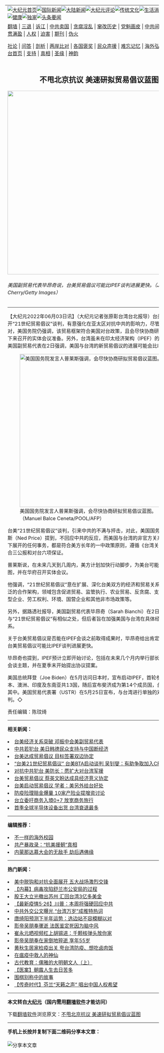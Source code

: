 <a name="1" id="1" target="_blank"></a><span id="1"></span>
<table align=center border="0"><tr><td colspan="2" VALIGN=TOP><a href="https://github.com/jvegqd373/djy/blob/master/gb/nf1351518.md#1"><img src="https://raw.githubusercontent.com/jvegqd373/www/master/t/djy/1.jpg" title="大纪元首页" alt="大纪元首页"></a><a href="https://github.com/jvegqd373/djy/blob/master/gb/n24hr.md#1"><img src="https://raw.githubusercontent.com/jvegqd373/www/master/t/djy/3.jpg" title="国际新闻" alt="国际新闻"></a><a href="https://github.com/jvegqd373/djy/blob/master/gb/nsc413.md#1"><img src="https://raw.githubusercontent.com/jvegqd373/www/master/t/djy/4.jpg" title="大陆新闻" alt="大陆新闻"></a><a href="https://github.com/jvegqd373/djy/blob/master/gb/news392.md#1"><img src="https://raw.githubusercontent.com/jvegqd373/www/master/t/djy/5.jpg" title="大纪元评论" alt="大纪元评论"></a><a href="https://github.com/jvegqd373/djy/blob/master/gb/news2007.md#1"><img src="https://raw.githubusercontent.com/jvegqd373/www/master/t/djy/6.jpg" title="传统文化" alt="传统文化"></a><a href="https://github.com/jvegqd373/djy/blob/master/gb/news2008.md#1"><img src="https://raw.githubusercontent.com/jvegqd373/www/master/t/djy/7.jpg" title="生活消费" alt="生活消费"></a><a href="https://github.com/jvegqd373/djy/blob/master/gb/ncyule.md#1"><img src="https://raw.githubusercontent.com/jvegqd373/www/master/t/djy/8.jpg" title="娱乐休闲" alt="娱乐休闲"></a><a href="https://github.com/jvegqd373/djy/blob/master/gb/nsc1002.md#1"><img src="https://raw.githubusercontent.com/jvegqd373/www/master/t/djy/9.jpg" title="健康" alt="健康"></a><a href="https://github.com/jvegqd373/djy/blob/master/gb/nf6092.md#1"><img src="https://raw.githubusercontent.com/jvegqd373/www/master/t/djy/10a.jpg" title="独家" alt="独家"></a><a href="https://github.com/jvegqd373/djy/blob/master/gb/nf4514.md#1"><img src="https://raw.githubusercontent.com/jvegqd373/www/master/t/djy/12a.jpg" title="头条要闻" alt="头条要闻"></a></td></tr>
<tr><td colspan="2" VALIGN=TOP><a target="_blank" href="https://github.com/jvegqd373/www/blob/master/README.md?zsrh#1">翻墙</a> | <a target="_blank" href="https://github.com/jvegqd373/djy/blob/master/gb/nf5657.md#1">三退</a> | <a target="_blank" href="https://github.com/jvegqd373/djy/blob/master/gb/nf6124.md#1">诉江</a> | <a target="_blank" href="https://github.com/jvegqd373/djy/blob/master/gb/nf1176117.md#1">中共卖国</a> | <a target="_blank" href="https://github.com/jvegqd373/djy/blob/master/gb/nf5773.md#1">贪腐淫乱</a> | <a target="_blank" href="https://github.com/jvegqd373/djy/blob/master/gb/nf1176115.md#1">窜改历史</a> | <a target="_blank" href="https://github.com/jvegqd373/djy/blob/master/gb/nf1176107.md#1">党魁画皮</a> | <a target="_blank" href="https://github.com/jvegqd373/djy/blob/master/gb/nf1320400.md#1">中共间谍</a> | <a target="_blank" href="https://github.com/jvegqd373/djy/blob/master/gb/nf1176114.md#1">破坏传统</a> | <a target="_blank" href="https://github.com/jvegqd373/ntdtv/blob/master/gb/prog447_1.md#1">恶贯满盈</a> | <a target="_blank" href="https://github.com/jvegqd373/djy/blob/master/gb/ncid278.md#1">人权</a> | <a target="_blank" href="https://github.com/jvegqd373/djy/blob/master/gb/nf1176111.md#1">迫害</a> | <a target="_blank" href="https://gitlab.com/szzdlab/mh-qikan/blob/master/README.md#1">期刊</a> | <a target="_blank" href="https://github.com/jvegqd373/djy/blob/master/gb/nf5562.md#1">伪火</a></p><p><a target="_blank" href="https://github.com/jvegqd373/djy/blob/master/gb/9p.md#1">社论</a> | <a target="_blank" href="https://github.com/jvegqd373/djy/blob/master/gb/nf4378.md#1">问答</a> | <a target="_blank" href="https://github.com/jvegqd373/djy/blob/master/gb/nf5792.md#1">剖析</a> | <a target="_blank" href="https://github.com/jvegqd373/djy/blob/master/gb/nf5735.md#1">两岸比对</a> | <a target="_blank" href="https://github.com/jvegqd373/djy/blob/master/gb/nf6119.md#1">各国褒奖</a> | <a target="_blank" href="https://github.com/jvegqd373/djy/blob/master/gb/nf6120.md#1">民众声援</a> | <a target="_blank" href="https://github.com/jvegqd373/djy/blob/master/gb/nf1188594.md#1">难忘记忆</a> | <a target="_blank" href="https://github.com/jvegqd373/djy/blob/master/gb/nf3180.md#1">海外弘传</a> | <a target="_blank" href="https://github.com/jvegqd373/djy/blob/master/gb/nf5410.md#1">万人上访</a> | <a target="_blank" href="https://github.com/jvegqd373/www/blob/master/README.md?zsrh#1">平台首页</a> | <a target="_blank" href="https://github.com/jvegqd373/djy/blob/master/gb/nf4386.md#1">支持</a> | <a target="_blank" href="https://github.com/jvegqd373/djy/blob/master/gb/nf4389.md#1">真相</a> | <a target="_blank" href="https://github.com/jvegqd373/djy/blob/master/gb/nf5790.md#1">圣缘</a> | <a target="_blank" href="https://github.com/jvegqd373/djy/blob/master/gb/nf4786.md#1">神韵</a></td></tr>
<tr><td VALIGN=TOP width="626"><h2 align=center>不甩北京抗议 美速研拟贸易倡议蓝图</h2>
<img width="600" src="https://i.epochtimes.com/assets/uploads/2022/06/id13751643-558341-600x400.jpg" />
<h6>美国副贸易代表毕昂奇说，台美贸易倡议可能比IPEF谈判进展更快。（Jon Cherry/Getty Images）
</h6>
<hr>
<p>【大纪元2022年06月03日讯】（大纪元记者张原彰台湾台北报导）<ahref="https://github.com/jvegqd373/djy/blob/master/gb/tag/%E5%8F%B0%E7%BE%8E.md#1">台美</a>近日宣布展开“<ahref="https://github.com/jvegqd373/djy/blob/master/gb/tag/21%E4%B8%96%E7%BA%AA%E8%B4%B8%E6%98%93%E5%80%A1%E8%AE%AE.md#1">21世纪贸易倡议</a>”谈判，有意强化在亚太区对抗中共的影响力，尽管引来中共反对，美国务院仍强调，该贸易框架符合美国对台政策，且会尽快协商研拟蓝图，为接下来召开的实体会议准备。另外，台湾虽未在<ahref="https://github.com/jvegqd373/djy/blob/master/gb/tag/%E5%8D%B0%E5%A4%AA%E7%BB%8F%E6%B5%8E%E6%9E%B6%E6%9E%84.md#1">印太经济架构</a>（IPEF）的首轮名单中，美国副贸易代表在2日强调，美国与台湾的新贸易倡议的进展可能会比IPEF还快。</p>
<figure id="13751644" aria-describedby="caption-13751644" style="width: 500px" class="wp-caption aligncenter"><ahref=" https://i.epochtimes.com/assets/uploads/2022/06/id13751644-558412-450x300.jpg" target="_blank" rel="noreferrer noopener"> <img src="https://i.epochtimes.com/assets/uploads/2022/06/id13751644-558412-450x300.jpg" alt="美国国务院发言人普莱斯强调，会尽快协商研拟贸易倡议蓝图。" width="500" /></a><figcaption id="caption-13751644" class="wp-caption-text">美国国务院发言人普莱斯强调，会尽快协商研拟贸易倡议蓝图。（Manuel Balce Ceneta/POOL/AFP）</figcaption></figure>
<p><ahref="https://github.com/jvegqd373/djy/blob/master/gb/tag/%E5%8F%B0%E7%BE%8E.md#1">台美</a>“<ahref="https://github.com/jvegqd373/djy/blob/master/gb/tag/21%E4%B8%96%E7%BA%AA%E8%B4%B8%E6%98%93%E5%80%A1%E8%AE%AE.md#1">21世纪贸易倡议</a>”谈判，引来中共的不满与抨击，对此，美国国务院发言人普莱斯（Ned Price）提到，不回应中共的反应，而美国与台湾的非官方关系，以及架构下展开的任何事务，都是符合美方长年的一中政策原则，遵循《台湾关系法》、美中联合三公报和对台六项保证。</p>
<p>普莱斯说，在未来几天到几周内，美方计划加快行动脚步，为美台可能的协商研拟蓝图，并在华府召开实体会议。</p>
<p>他强调，“21世纪贸易倡议”意在扩展、深化台美双方的经济和贸易关系，且是一个广泛的合作架构，领域包含促进贸易、监管执行、农业贸易、反贪腐、支持和强化中小型企业、劳工权利、环境、国营企业和其他非市场政策等。</p>
<p>另外，据路透社报导，美国副贸易代表毕昂奇（Sarah Bianchi）在2日提到IPEF与“21世纪贸易倡议”有相似之处，但后者旨在加强美国与台湾在具体经济问题上的联系。</p>
<p>关于台美贸易倡议是否能在IPEF会谈之前取得成果时，毕昂奇给出肯定的答案，提到台美贸易倡议可能比IPEF谈判进展更快。</p>
<p>毕昂奇也提到，IPEF预计立即开始讨论，包括在未来几个月内举行部长级会议，组织会谈主题，并在夏季末开始提出协议提案。</p>
<p>美国总统拜登（Joe Biden）在5月访问日本时，宣布启动IPEF，首轮参与国包括日本、澳洲、印度及东南亚共13国，随后宣布斐济成为第14个成员国，台湾则未列入其中。美国贸易代表署（USTR）在5月25日宣布，与台湾进行单独的双边贸易谈判。◇</p>
<p>责任编辑：陈玟绮</p>

<hr>


<strong>相关新闻：</strong>
<li><a href="https://github.com/jvegqd373/djy/blob/master/gb/22/6/1/n13750190.md#1">台美经济关系突破 邓振中会美副贸易代表</a></li>
<li><a href="https://github.com/jvegqd373/djy/blob/master/gb/22/6/1/n13750198.md#1">中共若犯台 美日韩德民众支持与中国断经济</a></li>
<li><a href="https://github.com/jvegqd373/djy/blob/master/gb/22/6/1/n13750255.md#1">台美达成贸易倡议 目标签署双边协定</a></li>
<li><a href="https://github.com/jvegqd373/djy/blob/master/gb/22/6/1/n13750264.md#1">“台美21世纪贸易倡议” 台美BTA启动谈判 吴钊燮：有助争取加入CPTPP与IPEF</a></li>
<li><a href="https://github.com/jvegqd373/djy/blob/master/gb/22/6/1/n13750304.md#1">对抗中共犯台 美防长：愿扩大对台湾军援</a></li>
<li><a href="https://github.com/jvegqd373/djy/blob/master/gb/22/6/2/n13750626.md#1">台美贸易倡议 蔡英文盼达成具经济意义协定</a></li>
<li><a href="https://github.com/jvegqd373/djy/blob/master/gb/22/6/2/n13751031.md#1">台美启动贸易倡议 学者：美另外给台好处</a></li>
<li><a href="https://github.com/jvegqd373/djy/blob/master/gb/22/6/2/n13751016.md#1">防疫险理赔金爆量 10家产险业提增资讨论</a></li>
<li><a href="https://github.com/jvegqd373/djy/blob/master/gb/22/6/2/n13750986.md#1">台立委吁商务入境0+7 放宽商务旅行</a></li>
<li><a href="https://github.com/jvegqd373/djy/blob/master/gb/22/6/2/n13750973.md#1">首季全球半导体设备出货 台湾衰退最多</a></li>
<hr>


<strong>编辑推荐：</strong>
<li><a href="https://github.com/ychojm359/djy/blob/master/gb/18/6/9/n10469652.md?dfh#1" target="_blank">不一样的海外校园</a></li><li><a href="https://github.com/tsiac2612/djy/blob/master/gb/18/10/15/n10784939.md#1" target="_blank">共产暴政录：“抗美援朝”真相</a></li><li><a href="https://github.com/tsiac2612/djy/blob/master/gb/19/3/11/n11105711.md#1" target="_blank">内蒙那达慕大会的无敌手 劫后遇佛缘</a></li>
<hr>

<strong>热门新闻：</strong>
<li><a href="https://github.com/jvegqd373/djy/blob/master/gb/20/5/25/n12136200.md#1">美中脱钩和对抗全面展开 五大战场激烈交锋</a></li>
<li><a href="https://github.com/jvegqd373/djy/blob/master/gb/20/5/26/n12138645.md#1">【内幕】病毒攻陷舒兰市公安局的过程</a></li>
<li><a href="https://github.com/jvegqd373/djy/blob/master/gb/20/5/26/n12138369.md#1">股王大立光撤出苏州 汇回台湾3亿多美金</a></li>
<li><a href="https://github.com/jvegqd373/djy/blob/master/gb/20/5/26/n12136315.md#1">【最新疫情5·26】川普：本周将强硬回应中共</a></li>
<li><a href="https://github.com/jvegqd373/djy/blob/master/gb/20/5/26/n12138581.md#1">中共外交公文曝光 “台湾万岁”成推特热词</a></li>
<li><a href="https://github.com/jvegqd373/djy/blob/master/gb/20/5/25/n12135738.md#1">唐绮阳预测下半年运势：选边站不容模糊以对</a></li>
<li><a href="https://github.com/jvegqd373/djy/blob/master/gb/20/5/26/n12137500.md#1">影帝吴朋奉骤逝 法医鉴定死因为脑中风</a></li>
<li><a href="https://github.com/jvegqd373/djy/blob/master/gb/20/5/26/n12138527.md#1">崔永元晒视频杠上胡锡进：千颗核弹头放你家</a></li>
<li><a href="https://github.com/jvegqd373/djy/blob/master/gb/20/5/26/n12136657.md#1">影帝吴朋奉在家倒地猝逝 享年55岁</a></li>
<li><a href="https://github.com/jvegqd373/djy/blob/master/gb/20/5/27/n12139391.md#1">黄秋生居家检疫出关 夸台湾防疫、想吃卤肉饭</a></li>
<li><a href="https://github.com/jvegqd373/djy/blob/master/gb/20/5/20/n12123948.md#1">在瘟疫中救人的神仙</a></li>
<li><a href="https://github.com/jvegqd373/djy/blob/master/gb/9/9/27/n2670522.md#1">古代教育：儒雅的大明朝文人（上）</a></li>
<li><a href="https://github.com/jvegqd373/djy/blob/master/gb/19/12/26/n11746439.md#1">【医案】朝露人生去日苦多</a></li>
<li><a href="https://github.com/jvegqd373/djy/blob/master/gb/12/4/7/n3559927.md#1">围棋别称中的故事</a></li>
<li><a href="https://github.com/jvegqd373/djy/blob/master/gb/20/5/20/n12122612.md#1">【传奇时代】芬兰“天籁之声” 唱出中国人权希望</a></li>
<hr>

<strong>本文转自<a href="https://www.epochtimes.com">大纪元</a>（国内需用<a href="https://github.com/jvegqd373/www/blob/master/README.md#8">翻墙软件</a>才能访问）</strong><p>下载<a href="https://github.com/jvegqd373/www/blob/master/README.md#8">翻墙软件</a>浏览原文：<a href="https://www.epochtimes.com/gb/22/6/3/n13751642.htm">不甩北京抗议 美速研拟贸易倡议蓝图</a></p><hr>

<strong>手机上长按并复制下面二维码分享本文章：</strong><br><br><img src="https://chart.apis.google.com/chart?cht=qr&chs=240x240&choe=UTF-8&chld=M|2&chl=https://github.com/jvegqd373/djy/blob/master/gb/22/6/3/n13751642.md%231" title="分享本文章"></td><td VALIGN=TOP><a href="https://github.com/jvegqd373/djy/blob/master/gb/16/1/21/n4622075.md?dfh#1" target="_blank"><img src="https://raw.githubusercontent.com/jvegqd373/djy/master/gb/300/wei-f1.jpg" title="中共的伪火骗局"  alt="中共的伪火骗局"></a><br><a href="https://github.com/jvegqd373/www/blob/master/README.md?dfh#9" target="_blank"><img src="https://raw.githubusercontent.com/jvegqd373/djy/master/gb/300/yong-h.jpg" title="永恒的见证"  alt="永恒的见证"></a><br><a href="https://github.com/jvegqd373/djy/blob/master/gb/13/9/29/n3974789.md?dfh#1" target="_blank"><img src="https://raw.githubusercontent.com/jvegqd373/djy/master/gb/300/shang-lnz.jpg" title="善良女子被中共投男牢"  alt="善良女子被中共投男牢"></a><br><a href="https://github.com/jvegqd373/djy/blob/master/gb/16/3/16/n4663449.md?dfh#1" target="_blank"><img src="https://raw.githubusercontent.com/jvegqd373/djy/master/gb/300/huo-z3.jpg" title="警卫目击活摘器官"  alt="警卫目击活摘器官"></a><br><a href="https://github.com/jvegqd373/djy/blob/master/gb/16/8/7/n8177641.md?dfh#1" target="_blank"><img src="https://raw.githubusercontent.com/jvegqd373/djy/master/gb/300/huo-z4.jpg" title="证人描述活摘恐怖"  alt="证人描述活摘恐怖"></a><br><a href="https://github.com/jvegqd373/djy/blob/master/gb/10/4/19/n2881569.md?dfh#1" target="_blank"><img src="https://raw.githubusercontent.com/jvegqd373/djy/master/gb/300/huo-z1.jpg" title="揭开活摘器官黑幕"  alt="揭开活摘器官黑幕"></a><br><a href="https://github.com/jvegqd373/djy/blob/master/gb/10/11/7/n3077476.md?dfh#1" target="_blank"><img src="https://raw.githubusercontent.com/jvegqd373/djy/master/gb/300/ma-ks.jpg" title="马克思的成魔之路"  alt="马克思的成魔之路"></a><br><a href="https://github.com/jvegqd373/djy/blob/master/gb/14/6/9/n4173977.md?dfh#1" target="_blank"><img src="https://raw.githubusercontent.com/jvegqd373/djy/master/gb/300/chang-zs.jpg" title="藏字石 蕴天机"  alt="藏字石 蕴天机"></a><br><a href="https://github.com/jvegqd373/djy/blob/master/gb/18/5/10/n10381511.md?dfh#1" target="_blank"><img src="https://raw.githubusercontent.com/jvegqd373/djy/master/gb/300/st1.jpg" title="关注三亿人三退"  alt="关注三亿人三退"></a><br><a href="https://github.com/jvegqd373/djy/blob/master/gb/18/3/21/n10237682.md?dfh#1" target="_blank"><img src="https://raw.githubusercontent.com/jvegqd373/djy/master/gb/300/jie-t.jpg" title="解体中共复兴中华"  alt="解体中共复兴中华"></a><br><a href="https://github.com/jvegqd373/djy/blob/master/gb/9/2/9/n2422991.md?dfh#1" target="_blank"><img src="https://raw.githubusercontent.com/jvegqd373/djy/master/gb/300/gao-zs.jpg" title="中共迫害良心律师"  alt="中共迫害良心律师"></a><br><a href="https://github.com/jvegqd373/djy/blob/master/gb/18/12/9/n10900044.md?dfh#1" target="_blank"><img src="https://raw.githubusercontent.com/jvegqd373/djy/master/gb/300/sj1.jpg" title="三百多万人举报江泽民"  alt="三百多万人举报江泽民"></a><br><a href="https://github.com/jvegqd373/djy/blob/master/gb/18/8/28/n10672014.md?dfh#1" target="_blank"><img src="https://raw.githubusercontent.com/jvegqd373/djy/master/gb/300/sj2.jpg" title="这些官员为何起诉江泽民"  alt="这些官员为何起诉江泽民"></a><br><a href="https://github.com/jvegqd373/djy/blob/master/gb/8/12/18/n2367165.md?dfh#1" target="_blank"><img src="https://raw.githubusercontent.com/jvegqd373/djy/master/gb/300/liangan.jpg" title="海峡两岸的强烈对比"  alt="海峡两岸的强烈对比"></a><br><a href="https://github.com/jvegqd373/djy/blob/master/gb/15/12/10/n4593139.md?dfh#1" target="_blank"><img src="https://raw.githubusercontent.com/jvegqd373/djy/master/gb/300/jia-ndzl.jpg" title="加拿大总理的贺信"  alt="加拿大总理的贺信"></a><br><a href="https://github.com/jvegqd373/djy/blob/master/gb/11/6/17/n3289382.md?dfh#1" target="_blank"><img src="https://raw.githubusercontent.com/jvegqd373/djy/master/gb/300/xiao-wd.jpg" title="探寻真相兼听则明"  alt="探寻真相兼听则明"></a><br><a href="https://github.com/jvegqd373/djy/blob/master/gb/18/10/27/n10812623.md?dfh#1" target="_blank"><img src="https://raw.githubusercontent.com/jvegqd373/djy/master/gb/300/yindu.jpg" title="印度媒体报道东方"  alt="印度媒体报道东方"></a><br><a href="https://github.com/jvegqd373/djy/blob/master/gb/18/6/9/n10469652.md?dfh#1" target="_blank"><img src="https://raw.githubusercontent.com/jvegqd373/djy/master/gb/300/xie-j.jpg" title="不一样的海外校园"  alt="不一样的海外校园"></a><br><a href="https://github.com/jvegqd373/djy/blob/master/gb/7/4/5/n1669415.md?dfh#1" target="_blank"><img src="https://raw.githubusercontent.com/jvegqd373/djy/master/gb/300/li-up.jpg" title="从大师到徒弟的传奇"  alt="从大师到徒弟的传奇"></a><br><a href="https://github.com/jvegqd373/djy/blob/master/gb/17/5/26/n9191512.md?dfh#1" target="_blank"><img src="https://raw.githubusercontent.com/jvegqd373/djy/master/gb/300/zfl2.jpg" title="亿万人与东方一本奇书"  alt="亿万人与东方一本奇书"></a><br><a href="https://github.com/jvegqd373/djy/blob/master/gb/13/11/27/n4020290.md?dfh#1" target="_blank"><img src="https://raw.githubusercontent.com/jvegqd373/djy/master/gb/300/zhen-h.jpg" title="大陆见不到的震撼场面"  alt="大陆见不到的震撼场面"></a><br><a href="https://github.com/jvegqd373/djy/blob/master/gb/15/7/17/n4482910.md?dfh#1" target="_blank"><img src="https://raw.githubusercontent.com/jvegqd373/djy/master/gb/300/dalu-sk.jpg" title="人心向善 大陆当初盛况"  alt="人心向善 大陆当初盛况"></a><br><a href="https://github.com/jvegqd373/djy/blob/master/gb/19/1/5/n10955468.md?dfh#1" target="_blank"><img src="https://raw.githubusercontent.com/jvegqd373/djy/master/gb/300/zfl1.jpg" title="追寻真理 这书讲什么"  alt="追寻真理 这书讲什么"></a><br><a href="https://github.com/jvegqd373/www/blob/master/README.md?dfh#1" target="_blank"><img src="https://raw.githubusercontent.com/jvegqd373/djy/master/gb/300/fq1.jpg" title="下载免费翻墙软件"  alt="下载免费翻墙软件"></a><br></td></tr></table>
